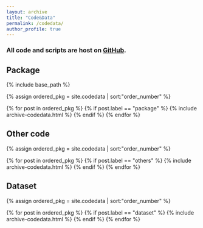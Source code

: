 ```yaml
---
layout: archive
title: "Code&Data"
permalink: /codedata/
author_profile: true
---
```


### All code and scripts are host on [**GitHub**](https://github.com/LLeiSong).

## Package

{% include base_path %}

{% assign ordered_pkg = site.codedata | sort:"order_number" %}

{% for post in ordered_pkg %}
  {% if post.label == "package" %}
    {% include archive-codedata.html %}
  {% endif %}
{% endfor %}

## Other code

{% assign ordered_pkg = site.codedata | sort:"order_number" %}

{% for post in ordered_pkg %}
  {% if post.label == "others" %}
    {% include archive-codedata.html %}
  {% endif %}
{% endfor %}

## Dataset

{% assign ordered_pkg = site.codedata | sort:"order_number" %}

{% for post in ordered_pkg %}
  {% if post.label == "dataset" %}
    {% include archive-codedata.html %}
  {% endif %}
{% endfor %}
